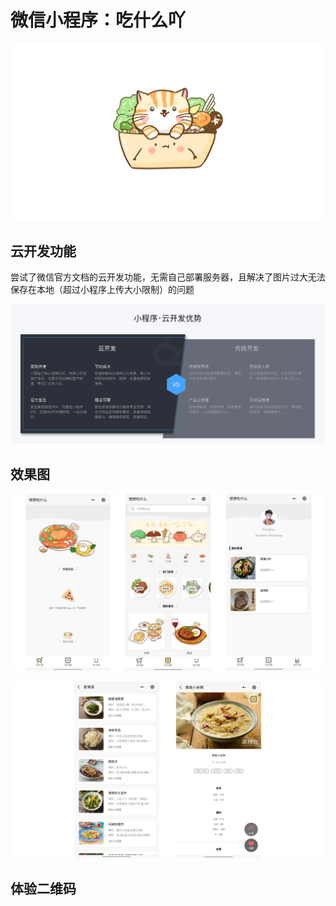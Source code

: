 # 微信小程序：吃什么吖
![logo](./logo.png)

## 云开发功能

尝试了微信官方文档的云开发功能，无需自己部署服务器，且解决了图片过大无法保存在本地（超过小程序上传大小限制）的问题

![cloud_dev](./cloud_dev.png)



## 效果图

![pic_1](./pic_1.png)



![pic_2](./pic_2.png)



## 体验二维码

